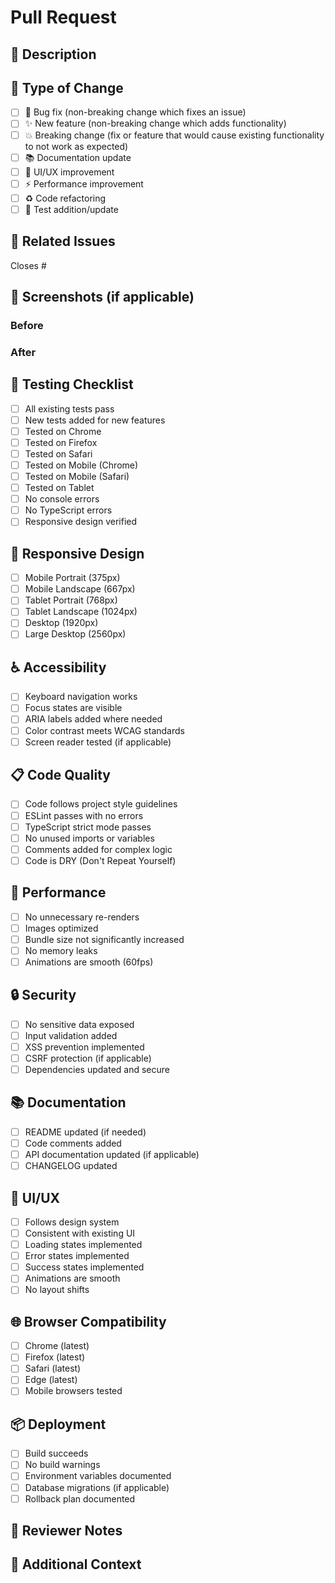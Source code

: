 # Pull Request

## 📝 Description
<!-- Provide a brief description of the changes in this PR -->

## 🎯 Type of Change
<!-- Mark the relevant option with an "x" -->

- [ ] 🐛 Bug fix (non-breaking change which fixes an issue)
- [ ] ✨ New feature (non-breaking change which adds functionality)
- [ ] 💥 Breaking change (fix or feature that would cause existing functionality to not work as expected)
- [ ] 📚 Documentation update
- [ ] 🎨 UI/UX improvement
- [ ] ⚡ Performance improvement
- [ ] ♻️ Code refactoring
- [ ] 🧪 Test addition/update

## 🔗 Related Issues
<!-- Link to related issues using #issue_number -->

Closes #

## 📸 Screenshots (if applicable)
<!-- Add screenshots to help explain your changes -->

### Before
<!-- Screenshot before changes -->

### After
<!-- Screenshot after changes -->

## 🧪 Testing Checklist
<!-- Mark completed items with an "x" -->

- [ ] All existing tests pass
- [ ] New tests added for new features
- [ ] Tested on Chrome
- [ ] Tested on Firefox
- [ ] Tested on Safari
- [ ] Tested on Mobile (Chrome)
- [ ] Tested on Mobile (Safari)
- [ ] Tested on Tablet
- [ ] No console errors
- [ ] No TypeScript errors
- [ ] Responsive design verified

## 📱 Responsive Design
<!-- Confirm responsive design works on all devices -->

- [ ] Mobile Portrait (375px)
- [ ] Mobile Landscape (667px)
- [ ] Tablet Portrait (768px)
- [ ] Tablet Landscape (1024px)
- [ ] Desktop (1920px)
- [ ] Large Desktop (2560px)

## ♿ Accessibility
<!-- Confirm accessibility standards are met -->

- [ ] Keyboard navigation works
- [ ] Focus states are visible
- [ ] ARIA labels added where needed
- [ ] Color contrast meets WCAG standards
- [ ] Screen reader tested (if applicable)

## 📋 Code Quality
<!-- Confirm code quality standards -->

- [ ] Code follows project style guidelines
- [ ] ESLint passes with no errors
- [ ] TypeScript strict mode passes
- [ ] No unused imports or variables
- [ ] Comments added for complex logic
- [ ] Code is DRY (Don't Repeat Yourself)

## 🚀 Performance
<!-- Confirm performance is not negatively impacted -->

- [ ] No unnecessary re-renders
- [ ] Images optimized
- [ ] Bundle size not significantly increased
- [ ] No memory leaks
- [ ] Animations are smooth (60fps)

## 🔒 Security
<!-- Confirm security best practices -->

- [ ] No sensitive data exposed
- [ ] Input validation added
- [ ] XSS prevention implemented
- [ ] CSRF protection (if applicable)
- [ ] Dependencies updated and secure

## 📚 Documentation
<!-- Confirm documentation is updated -->

- [ ] README updated (if needed)
- [ ] Code comments added
- [ ] API documentation updated (if applicable)
- [ ] CHANGELOG updated

## 🎨 UI/UX
<!-- Confirm UI/UX standards -->

- [ ] Follows design system
- [ ] Consistent with existing UI
- [ ] Loading states implemented
- [ ] Error states implemented
- [ ] Success states implemented
- [ ] Animations are smooth
- [ ] No layout shifts

## 🌐 Browser Compatibility
<!-- Confirm browser compatibility -->

- [ ] Chrome (latest)
- [ ] Firefox (latest)
- [ ] Safari (latest)
- [ ] Edge (latest)
- [ ] Mobile browsers tested

## 📦 Deployment
<!-- Confirm deployment readiness -->

- [ ] Build succeeds
- [ ] No build warnings
- [ ] Environment variables documented
- [ ] Database migrations (if applicable)
- [ ] Rollback plan documented

## 👀 Reviewer Notes
<!-- Add any notes for reviewers -->

## 📝 Additional Context
<!-- Add any other context about the PR here -->

